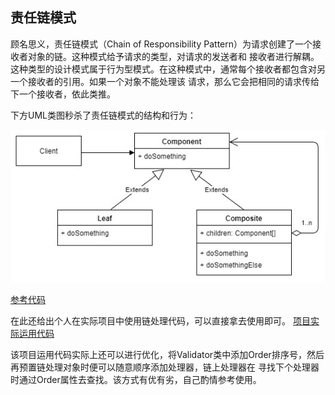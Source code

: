 ## 责任链模式
顾名思义，责任链模式（Chain of Responsibility Pattern）为请求创建了一个接收者对象的链。这种模式给予请求的类型，对请求的发送者和
接收者进行解耦。这种类型的设计模式属于行为型模式。在这种模式中，通常每个接收者都包含对另一个接收者的引用。如果一个对象不能处理该
请求，那么它会把相同的请求传给下一个接收者，依此类推。

下方UML类图秒杀了责任链模式的结构和行为：

![责任链模式](/src/main/resources/image/designpattern/behavioralpattern/2-1.png)

[参考代码](HandlerTest.java)

在此还给出个人在实际项目中使用链处理代码，可以直接拿去使用即可。
[项目实际运用代码](example/ValidatorChainTest.java)

该项目运用代码实际上还可以进行优化，将Validator类中添加Order排序号，然后再预置链处理对象时便可以随意顺序添加处理器，链上处理器在
寻找下个处理器时通过Order属性去查找。该方式有优有劣，自己酌情参考使用。
